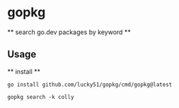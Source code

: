 # gopkg
 

** search go.dev  packages  by keyword **

## Usage

** install ** 
```shell 
go install github.com/lucky51/gopkg/cmd/gopkg@latest
```
```shell 
gopkg search -k colly
```
